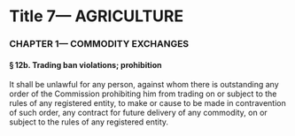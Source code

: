 
# Title 7— AGRICULTURE
### CHAPTER 1— COMMODITY EXCHANGES
#### § 12b. Trading ban violations; prohibition

It shall be unlawful for any person, against whom there is outstanding any order of the Commission prohibiting him from trading on or subject to the rules of any registered entity, to make or cause to be made in contravention of such order, any contract for future delivery of any commodity, on or subject to the rules of any registered entity.
